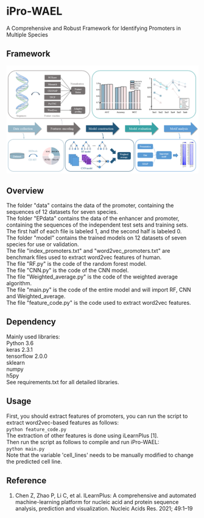 # iPro-WAEL

A Comprehensive and Robust Framework for Identifying Promoters in Multiple Species

## Framework
![image](https://github.com/HaoWuLab-Bioinformatics/iPro-WAEL/blob/main/Figure/Figure1.png)

## Overview
 
The folder "data" contains the data of the promoter, containing the sequences of 12 datasets for seven species.  
The folder "EPdata" contains the data of the enhancer and promoter, containing the sequences of the independent test sets and training sets. The first half of each file is labeled 1, and the second half is labeled 0.  
The folder "model" contains the trained models on 12 datasets of seven species for use or validation.    
The file "index_promoters.txt" and "word2vec_promoters.txt" are benchmark files used to extract word2vec features of human.  
The file "RF.py" is the code of the random forest model.  
The file "CNN.py" is the code of the CNN model.  
The file "Weighted_average.py" is the code of the weighted average algorithm.  
The file "main.py" is the code of the entire model and will import RF, CNN and Weighted_average.  
The file "feature_code.py" is the code used to extract word2vec features.  

## Dependency
Mainly used libraries:  
Python 3.6   
keras  2.3.1  
tensorflow 2.0.0  
sklearn  
numpy  
h5py  
See requirements.txt for all detailed libraries.  
## Usage
First, you should extract features of promoters, you can run the script to extract word2vec-based features as follows:  
`python feature_code.py`  
The extraction of other features is done using iLearnPlus [1].  
Then run the script as follows to compile and run iPro-WAEL:  
`python main.py`  
Note that the variable 'cell_lines' needs to be manually modified to change the predicted cell line.  
## Reference
1. Chen Z, Zhao P, Li C, et al. ILearnPlus: A comprehensive and automated machine-learning platform for nucleic acid and protein sequence analysis, prediction and visualization. Nucleic Acids Res. 2021; 49:1–19
